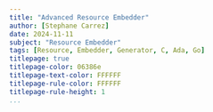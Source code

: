 ```yaml
---
title: "Advanced Resource Embedder"
author: [Stephane Carrez]
date: 2024-11-11
subject: "Resource Embedder"
tags: [Resource, Embedder, Generator, C, Ada, Go]
titlepage: true
titlepage-color: 06386e
titlepage-text-color: FFFFFF
titlepage-rule-color: FFFFFF
titlepage-rule-height: 1
...
```


